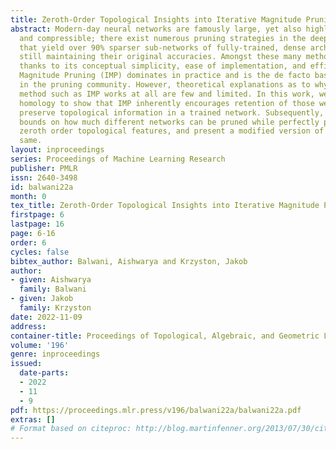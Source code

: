 ```yaml
---
title: Zeroth-Order Topological Insights into Iterative Magnitude Pruning
abstract: Modern-day neural networks are famously large, yet also highly redundant
  and compressible; there exist numerous pruning strategies in the deep learning literature
  that yield over 90% sparser sub-networks of fully-trained, dense architectures while
  still maintaining their original accuracies. Amongst these many methods though –
  thanks to its conceptual simplicity, ease of implementation, and efficacy – Iterative
  Magnitude Pruning (IMP) dominates in practice and is the de facto baseline to beat
  in the pruning community. However, theoretical explanations as to why a simplistic
  method such as IMP works at all are few and limited. In this work, we leverage persistent
  homology to show that IMP inherently encourages retention of those weights which
  preserve topological information in a trained network. Subsequently, we also provide
  bounds on how much different networks can be pruned while perfectly preserving their
  zeroth order topological features, and present a modified version of IMP to do the
  same.
layout: inproceedings
series: Proceedings of Machine Learning Research
publisher: PMLR
issn: 2640-3498
id: balwani22a
month: 0
tex_title: Zeroth-Order Topological Insights into Iterative Magnitude Pruning
firstpage: 6
lastpage: 16
page: 6-16
order: 6
cycles: false
bibtex_author: Balwani, Aishwarya and Krzyston, Jakob
author:
- given: Aishwarya
  family: Balwani
- given: Jakob
  family: Krzyston
date: 2022-11-09
address:
container-title: Proceedings of Topological, Algebraic, and Geometric Learning 2022
volume: '196'
genre: inproceedings
issued:
  date-parts:
  - 2022
  - 11
  - 9
pdf: https://proceedings.mlr.press/v196/balwani22a/balwani22a.pdf
extras: []
# Format based on citeproc: http://blog.martinfenner.org/2013/07/30/citeproc-yaml-for-bibliographies/
---
```

